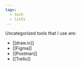 ```yaml
---
tags:
  - tech
  - lists
---
```

Uncategorized tools that I use are:
- [[draw.io]]
- [[Figma]]
- [[Postman]]
- [[Trello]]

